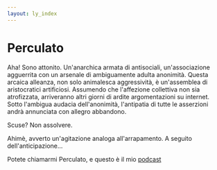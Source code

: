 ```yaml
---
layout: ly_index
---
```

# Perculato

Aha! Sono attonito. Un'anarchica armata di antisociali, un'associazione agguerrita con un arsenale di ambiguamente adulta anonimità.
Questa arcaica alleanza, non solo animalesca aggressività, è un'assemblea di aristocratici artificiosi. Assumendo che l'affezione collettiva non sia atrofizzata, arriveranno altri giorni di ardite argomentazioni su internet. Sotto l'ambigua audacia dell'anonimità, l'antipatia di tutte le asserzioni andrà annunciata con allegro abbandono. 

Scuse? Non assolvere.

Ahimè, avverto un'agitazione analoga all'arrapamento. A seguito dell'anticipazione...

Potete chiamarmi Perculato, e questo è il mio [podcast](/notes "Podcast")

